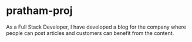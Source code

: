# pratham-proj
As a Full Stack Developer, I have developed a blog for the company where people can post articles and customers can benefit from the content.
